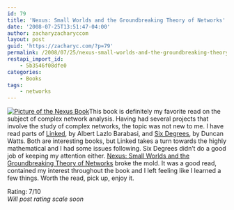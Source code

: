 ```yaml
---
id: 79
title: 'Nexus: Small Worlds and the Groundbreaking Theory of Networks'
date: '2008-07-25T13:51:47-04:00'
author: zacharyzacharyccom
layout: post
guid: 'https://zacharyc.com/?p=79'
permalink: /2008/07/25/nexus-small-worlds-and-the-groundbreaking-theory-of-networks/
restapi_import_id:
    - 5b3546f08dfe0
categories:
    - Books
tags:
    - networks
---
```


[![Picture of the Nexus Book](https://i0.wp.com/zacharyc.com/wp-content/uploads/2008/07/nexus.jpg?resize=155%2C234&ssl=1 "Nexus")](https://i0.wp.com/zacharyc.com/wp-content/uploads/2008/07/nexus.jpg?ssl=1)This book is definitely my favorite read on the subject of complex network analysis. Having had several projects that involve the study of complex networks, the topic was not new to me. I have read parts of [Linked](http://www.nd.edu/~networks/Linked/index.html), by Albert Lazlo Barabasi, and [Six Degrees](http://www.google.com/url?sa=t&ct=res&cd=1&url=http%3A%2F%2Fbooks.google.com%2Fbooks%3Fid%3DQFlVVERTd-MC%26dq%3DSix%2BDegrees%3A%2BThe%2BScience%2Bof%2Ba%2Bconnected%2Bage%26pg%3DPP1%26ots%3DQGv0KIzgVv%26sig%3DbpB09NvggWPQUTHgGnuvjL_RFnU%26hl%3Den%26sa%3DX%26oi%3Dbook_result%26resnum%3D1%26ct%3Dresult&ei=pWiHSMb4BJiAeYrjhe0F&usg=AFQjCNFslwnztzoH_1n5oc2Wc378_9VDAw&sig2=lkv6ITcE9eYSmMcTtYM96w), by Duncan Watts. Both are interesting books, but Linked takes a turn towards the highly mathematical and I had some issues following. Six Degrees didn’t do a good job of keeping my attention either. <a href="">Nexus: Small Worlds and the Groundbreaking Theory of Networks</a> broke the mold. It was a good read, contained my interest throughout the book and I left feeling like I learned a few things. Worth the read, pick up, enjoy it.

Rating: 7/10  
*Will post rating scale soon*